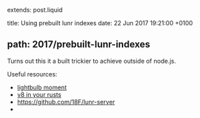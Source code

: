 extends: post.liquid

title: Using prebuilt lunr indexes
date: 22 Jun 2017 19:21:00 +0100

path: 2017/prebuilt-lunr-indexes
---
Turns out this it a built trickier to achieve outside of node.js.


Useful resources:
- [lightbulb moment](https://github.com/256dpi/middleman-lunr/blob/master/lib/middleman-lunr/indexer.rb)
- [v8 in your rusts](https://dflemstr.github.io/v8-rs/v8/index.html)
- https://github.com/18F/lunr-server
- 